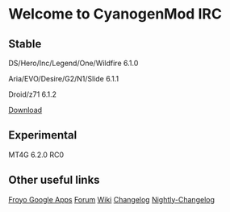 Welcome to CyanogenMod IRC 
===========

Stable
------------------
DS/Hero/Inc/Legend/One/Wildfire 6.1.0

Aria/EVO/Desire/G2/N1/Slide 6.1.1

Droid/z71 6.1.2

[Download](http://mirror.teamdouche.net/?type=stable)

Experimental
------------------
MT4G 6.2.0 RC0

Other useful links
------------------

[Froyo Google Apps](http://goo.gl/kKxxd)
[Forum](http://goo.gl/WpNQ)
[Wiki](http://goo.gl/fUQ4)
[Changelog](http://goo.gl/vCoz)
[Nightly-Changelog](http://twitter.com/#!/cmsrc)



